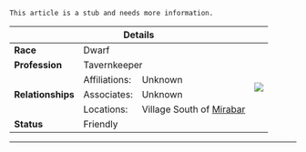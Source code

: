 ```
This article is a stub and needs more information.
```

<table>
  <thead>
  <tr>
      <th colspan="4">Details</th>
  </tr>
  </thead>
  <tbody>
    <tr>
      <td><strong>Race</strong></td>
        <td colspan="2">Dwarf</td>
        <td rowspan="7"><img src="/images/people/user-duotone.svg"></td>
    </tr>
    <tr>
      <td><strong>Profession</strong></td>
      <td colspan="2">Tavernkeeper</td>
    </tr>
    <tr>
      <td rowspan="3"><strong>Relationships</strong></td>
      <td>Affiliations:</td>
      <td>Unknown</td>
    </tr>
    <tr>
      <td>Associates:</td>
      <td>Unknown</td>
    </tr>
    <tr>
      <td>Locations:</td>
      <td>Village South of <a href="/places/mirabar">Mirabar</a></td>
    </tr>
    <tr>
      <td><strong>Status</strong></td>
      <td colspan="2">Friendly</td>
    </tr>
  </tbody>
</table>

---